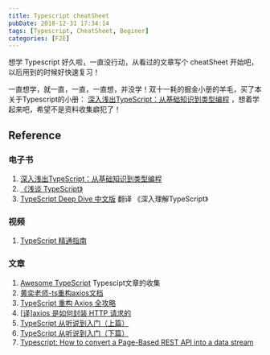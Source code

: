 ```yaml
---
title: Typescript cheatSheet
pubDate: 2018-12-31 17:34:14
tags: [Typescript, CheatSheet, Beginer]
categories: [F2E]
---
```


想学 Typescript 好久啦，一直没行动，从看过的文章写个 cheatSheet 开始吧，以后用到的时候好快速复习！

<!-- more -->

一直想学，就一直，一直，一直想，并没学！双十一耗的掘金小册的羊毛，买了本关于Typescript的小册： [深入浅出TypeScript：从基础知识到类型编程](https://juejin.im/book/5da08714518825520e6bb810) ，想着学起来吧，希望不是资料收集癖犯了！

## Reference

### 电子书

1. [深入浅出TypeScript：从基础知识到类型编程](https://juejin.im/book/5da08714518825520e6bb810)
2. [《浅谈 TypeScript》](https://welearnmore.gitbook.io/typescript-book/)
3. [TypeScript Deep Dive 中文版](https://jkchao.github.io/typescript-book-chinese/)  翻译 《深入理解TypeScript》

### 视频

1. [TypeScript 精通指南](<https://nodelover.me/course/ts-basic>)

### 文章

1. [Awesome TypeScript](https://github.com/semlinker/awesome-typescript)  Typescipt文章的收集
2. [黄奕老师-ts重构axios文档](https://github.com/Suremotoo/ts-axios-doc)
3. [TypeScript 重构 Axios 全攻略](https://github.com/leer0911/myXHR/blob/master/doc/README.md)
4. [[译]axios 是如何封装 HTTP 请求的](<https://juejin.im/post/5d906269f265da5ba7451b02>)
5. [TypeScript 从听说到入门（上篇）](https://juejin.im/post/5ce0d562f265da1bc23f4813)
6. [TypeScript 从听说到入门（下篇）](https://juejin.im/post/5ce751aef265da1bbc6faf30)
7. [Typescript: How to convert a Page-Based REST API into a data stream](<https://neuroforge.de/typescript-how-to-convert-a-page-based-rest-api-to-a-data-stream/>)
